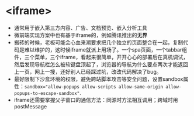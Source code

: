 # \<iframe>

* 通常用于嵌入第三方内容、广告、文档预览、嵌入分析工具
* 微前端实现方案中也有基于iframe的，例如腾讯推出的**无界**
* 搬砖的时候，老板可能会心血来潮要求把几个独立的页面整合在一起，复制代码是难以维护的，这时候iframe就派上用场了。一个spa页面，一个tabbar组件，三个菜单，三个iframe，看起来很简单，开开心心的部署后在真机调试，然后发现导航栏怎么被软键盘顶起了，浏览器的导航为什么要点两次才能返回上一页，网上一搜，还好别人已经踩过坑，改改代码解决了bug。
* 最好限制下沙盒环境的权限，避免跨站脚本攻击等安全问题，设置sandbox属性：`sandbox="allow-popups allow-scripts allow-same-origin allow-popups-to-escape-sandbox"`.
* iframe还需要掌握父子窗口的通信方法：同源时方法相互调用；跨域时用postMessage
